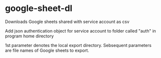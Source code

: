 # google-sheet-dl
Downloads Google sheets shared with service account as csv

Add json authentication object for service account to folder called "auth" in program home directory

1st parameter denotes the local export directory. Sebsequent parameters are file names of Google sheets to export.
